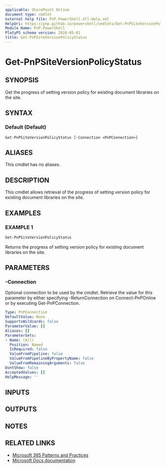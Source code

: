 ```yaml
---
applicable: SharePoint Online
document type: cmdlet
external help file: PnP.PowerShell.dll-Help.xml
HelpUri: https://pnp.github.io/powershell/cmdlets/Get-PnPSiteVersionPolicyStatus.html
Module Name: PnP.PowerShell
PlatyPS schema version: 2024-05-01
title: Get-PnPSiteVersionPolicyStatus
---
```


# Get-PnPSiteVersionPolicyStatus

## SYNOPSIS

Get the progress of setting version policy for existing document libraries on the site.

## SYNTAX

### Default (Default)

```
Get-PnPSiteVersionPolicyStatus [-Connection <PnPConnection>]
```

## ALIASES

This cmdlet has no aliases.

## DESCRIPTION

This cmdlet allows retrieval of the progress of setting version policy for existing document libraries on the site.

## EXAMPLES

### EXAMPLE 1

```powershell
Get-PnPSiteVersionPolicyStatus
```

Returns the progress of setting version policy for existing document libraries on the site.

## PARAMETERS

### -Connection

Optional connection to be used by the cmdlet. Retrieve the value for this parameter by either specifying -ReturnConnection on Connect-PnPOnline or by executing Get-PnPConnection.

```yaml
Type: PnPConnection
DefaultValue: None
SupportsWildcards: false
ParameterValue: []
Aliases: []
ParameterSets:
- Name: (All)
  Position: Named
  IsRequired: false
  ValueFromPipeline: false
  ValueFromPipelineByPropertyName: false
  ValueFromRemainingArguments: false
DontShow: false
AcceptedValues: []
HelpMessage: ''
```

## INPUTS

## OUTPUTS

## NOTES

## RELATED LINKS

- [Microsoft 365 Patterns and Practices](https://aka.ms/m365pnp)
- [Microsoft Docs documentation](https://learn.microsoft.com/sharepoint/dev/solution-guidance/modern-experience-site-classification#programmatically-read-the-classification-of-a-site)
